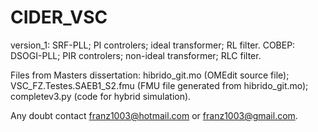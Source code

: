 # CIDER_VSC
version_1: SRF-PLL; PI controlers; ideal transformer; RL filter.
COBEP: DSOGI-PLL; PIR controlers; non-ideal transformer; RLC filter.

Files from Masters dissertation: hibrido_git.mo (OMEdit source file); VSC_FZ.Testes.SAEB1_S2.fmu (FMU file generated from hibrido_git.mo); completev3.py (code for hybrid simulation).

Any doubt contact franz1003@hotmail.com or franz1003@gmail.com.
